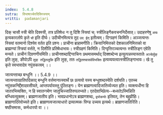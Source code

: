```yaml
---
index:  5.4.8
sutra:  विभाषाञ्चेरदिक्स्त्रियाम्
vritti:  padamanjari
---
```


दिक् चासौ स्त्री चेति दिक्स्त्री, तत्र प्रतिषेधः न तु दिशि स्त्रियां च; स्त्रीलिङ्गैकवचननिर्देसात्। उदाहरणेषु `अचः` इत्यकारलोपे कृते `चौ` इति दीर्घः। उदीचीनमित्यत्र तूद `उद ईत्` इतीत्वम्।
दिग्ग्रहणं किमिति। अञ्जत्यन्तः स्त्रियां वतमानो दिश्येव वर्तत इति प्रश्नः। प्राचीना ब्राहामणीति। क्रियानिमित्तको देशकालनिमित्तको वा ब्राह्मण्यां स्त्रियां वर्त्तते, न दिशीति प्रतिषेधाभावः। स्त्रीग्रहणं किमिति। दिग्वृत्तिरञ्चत्यन्तः स्त्रीलिङ्ग एवेति मन्यते। प्राचीनं दिग्रणणीयमिति। प्राचीनशब्दाद्दिग्वाचिनः प्रथमासमर्थाद् दिक्शब्देभ्य इत्युत्पन्नस्यास्तातेः `अञ्चेर्लुक्` इति लुक्, ङीपोऽपि `लुक् तद्धितलुकि` इति लुक्, ततः `तद्धितश्चासर्वविभक्तिः` इत्यव्ययत्वात्स्त्रीलिङ्गाभावः। खे तु कृते स्वभावादेव नपुंसकत्वम् ।।

जात्यन्ताच्छ बन्धुनि ।। 5.4.9 ।।  
जात्यन्तात्प्रातिपदिकाद् बन्धुनि वर्त्तमानात्स्वार्थे छः प्रत्ययो यस्य बन्धुशब्दस्येति दर्शयति। एतच्च नपुंसकनिर्द्देशादवसीयते, आप्तपर्यायस्तु पुंल्लिङ्गः। येन ब्राह्मणत्वादिजातिर्व्यज्यत इति। व्यक्त्यधीना हि जातरभिव्यक्तिः, न हि स्वातन्त्र्येण जातुचिज्जातिरुपलभ्यते। एतदेवाभिप्रेत्य--बध्यतेऽस्मिन्निति बन्धिवत्युक्तम्। ब्राह्मणजातीय इति। भावप्रधानोऽत्र ब्राह्मणशब्दः, `द्व्योकयोः` इतिवत्, तेन बहुव्रीहिः। ब्राह्मणादिरेवोच्यते इति। ब्राह्मणत्वजात्याधारो द्रव्यात्मकः पिण्ड उच्यय इत्यर्थः। 
ब्राह्मणजातिरिति। षष्ठीसमासः, कर्मधारयो वा ।।

